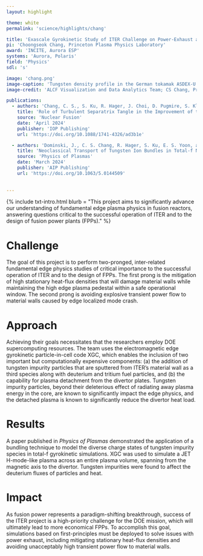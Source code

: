 ```yaml
---
layout: highlight

theme: white
permalink: 'science/highlights/chang'

title: 'Exascale Gyrokinetic Study of ITER Challenge on Power-Exhaust and ELM-Free Edge'
pi: 'Choongseok Chang, Princeton Plasma Physics Laboratory'
award: 'INCITE, Aurora ESP'
systems: 'Aurora, Polaris'
field: 'Physics'
sdl: 's'

image: 'chang.png' 
image-caption: 'Tungsten density profile in the German tokamak ASDEX-U. Like ITER, ASDEX-U uses a tungsten wall, which allows sputtering of tungsten particles into the core plasma.'
image-credit: 'ALCF Visualization and Data Analytics Team; CS Chang, Princeton Plasma Physics Laboratory'

publications:
  - authors: 'Chang, C. S., S. Ku, R. Hager, J. Choi, D. Pugmire, S. Klasky, A. Loarte, and R. A. Pitts'
    title: 'Role of Turbulent Separatrix Tangle in the Improvement of the Integrated Pedestal and Heat Exhaust Issue for Stationary-Operation Tokamak Fusion Reactors'
    source: 'Nuclear Fusion'
    date: 'April 2024'
    publisher: 'IOP Publishing'
    url: 'https://doi.org/10.1088/1741-4326/ad3b1e'

  - authors: 'Dominski, J., C. S. Chang, R. Hager, S. Ku, E. S. Yoon, and V. Parail'
    title: 'Neoclassical Transport of Tungsten Ion Bundles in Total-f Neoclassical Gyrokinetic Simulations of a Whole-Volume JET-Like Plasma'
    source: 'Physics of Plasmas'
    date: 'March 2024'
    publisher: 'AIP Publishing'
    url: 'https://doi.org/10.1063/5.0144509'
    
    
---
```


{% include txt-intro.html 
    blurb = "This project aims to significantly advance our understanding of fundamental edge plasma physics in fusion reactors, answering questions critical to the successful operation of ITER and to the design of fusion power plants (FPPs)."
%}


# Challenge

The goal of this project is to perform two-pronged, inter-related fundamental edge physics studies of critical importance to the successful operation of ITER and to the design of FPPs. The first prong is the mitigation of high stationary heat-flux densities that will damage material walls while maintaining the high edge plasma pedestal within a safe operational window. The second prong is avoiding explosive transient power flow to material walls caused by edge localized mode crash.

# Approach

Achieving their goals necessitates that the researchers employ DOE supercomputing resources. The team uses the electromagnetic edge gyrokinetic particle-in-cell code XGC, which enables the inclusion of two important but computationally expensive components: (a) the addition of tungsten impurity particles that are sputtered from ITER’s material wall as a third species along with deuterium and tritium fuel particles, and (b) the capability for plasma detachment from the divertor plates. Tungsten impurity particles, beyond their deleterious effect of radiating away plasma energy in the core, are known to significantly impact the edge physics, and the detached plasma is known to significantly reduce the divertor heat load.

# Results

A paper published in _Physics of Plasmas_ demonstrated the application of a bundling technique to model the diverse charge states of tungsten impurity species in total-f gyrokinetic simulations. XGC was used to simulate a JET H-mode-like plasma across an entire plasma volume, spanning from the magnetic axis to the divertor. Tungsten impurities were found to affect the deuterium fluxes of particles and heat.

# Impact

As fusion power represents a paradigm-shifting breakthrough, success of the ITER project is a high-priority challenge for the DOE mission, which will ultimately lead to more economical FPPs. To accomplish this goal, simulations based on first-principles must be deployed to solve issues with power exhaust, including mitigating stationary heat-flux densities and avoiding unacceptably high transient power flow to material walls.
